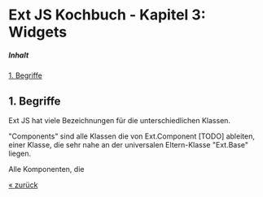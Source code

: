 # Ext JS Kochbuch - Kapitel 3: Widgets

<a name="toc"></a>
##### Inhalt  
[1. Begriffe](#begriffe)


<a name="begriffe"></a>
## 1. Begriffe

Ext JS hat viele Bezeichnungen für die unterschiedlichen Klassen.  

"Components" sind alle Klassen die von Ext.Component [TODO] ableiten, einer Klasse, die sehr nahe an der universalen Eltern-Klasse "Ext.Base" liegen.

Alle Komponenten, die  

[&laquo; zurück](index.html)